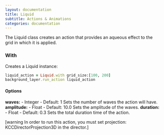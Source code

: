 ```yaml
---
layout: documentation
title: Liquid
subtitle: Actions & Animations
categories: documentation
---
```


The Liquid class creates an action that provides an aqueous effect to the grid in which it is applied.

### With
Creates a Liquid instance:

```ruby
liquid_action = Liquid.with grid_size:[100, 200]
background_layer.run_action liquid_action
```

#### Options
**waves:** - Integer - Default: 1
Sets the number of waves the action will have.
**amplitude:** - Float - Default: 10.0
Sets the amplitude of the waves.
**duration:** - Float - Default: 0.3
Sets the total duration time of the action.

[warning In order to run this action, you must set projection: KCCDirectorProjection3D in the director.]